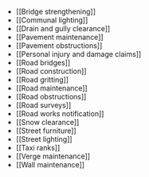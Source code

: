 - [[Bridge strengthening]]
- [[Communal lighting]]
- [[Drain and gully clearance]]
- [[Pavement maintenance]]
- [[Pavement obstructions]]
- [[Personal injury and damage claims]]
- [[Road bridges]]
- [[Road construction]]
- [[Road gritting]]
- [[Road maintenance]]
- [[Road obstructions]]
- [[Road surveys]]
- [[Road works notification]]
- [[Snow clearance]]
- [[Street furniture]]
- [[Street lighting]]
- [[Taxi ranks]]
- [[Verge maintenance]]
- [[Wall maintenance]]
